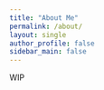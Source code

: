 ```yaml
---
title: "About Me"
permalink: /about/
layout: single
author_profile: false
sidebar_main: false
---
```


WIP